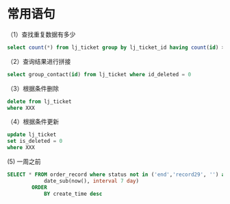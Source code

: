 # 常用语句

（1）查找重复数据有多少

```sql
select count(*) from lj_ticket group by lj_ticket_id having count(id) > 1
```

（2）查询结果进行拼接

```sql
select group_contact(id) from lj_ticket where id_deleted = 0
```

（3）根据条件删除

```sql
delete from lj_ticket 
where XXX
```

（4）根据条件更新

```sql
update lj_ticket
set is_deleted = 0
where XXX
```

(5) 一周之前

```sql
SELECT * FROM order_record where status not in ('end','record29', '') and duty_user_id!='' and create_time <
            date_sub(now(), interval 7 day)
        ORDER
            BY create_time desc
```
